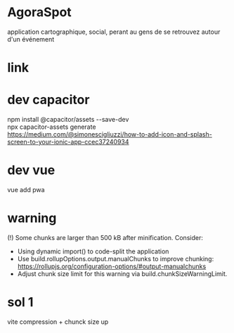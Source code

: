 # AgoraSpot
application cartographique, social, perant au gens de se retrouvez autour d'un événement

# link 

# dev capacitor 
npm install @capacitor/assets --save-dev  
npx capacitor-assets generate 
https://medium.com/@simonescigliuzzi/how-to-add-icon-and-splash-screen-to-your-ionic-app-ccec37240934


# dev vue 
vue add pwa

# warning 
(!) Some chunks are larger than 500 kB after minification. Consider:
- Using dynamic import() to code-split the application
- Use build.rollupOptions.output.manualChunks to improve chunking: https://rollupjs.org/configuration-options/#output-manualchunks
- Adjust chunk size limit for this warning via build.chunkSizeWarningLimit.

# sol 1 
vite compression + chunck size up
